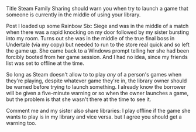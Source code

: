 Title
Steam Family Sharing should warn you when try to launch a game that someone is currently in the middle of using your library.

Post
I loaded up some Rainbow Six: Siege and was in the middle of a match when there was a rapid knocking on my door followed by my sister bursting into my room. Turns out she was in the middle of the true final boss in Undertale (via my copy) but needed to run to the store real quick and so left the game up. She came back to a Windows prompt telling her she had been forcibly booted from her game session. And I had no idea, since my friends list was set to offline at the time.

So long as Steam doesn't allow to to play *any* of a person's games when they're playing, despite whatever game they're in, the library owner should be warned before trying to launch something. I already know the borrower will be given a five-minute warning or so when the owner launches a game, but the problem is that she wasn't there at the time to see it.

Comment
me and my sister also share libraries: I play offline if the game she wants to play is in my library and vice versa. 
but I agree you should get a warning too. 
